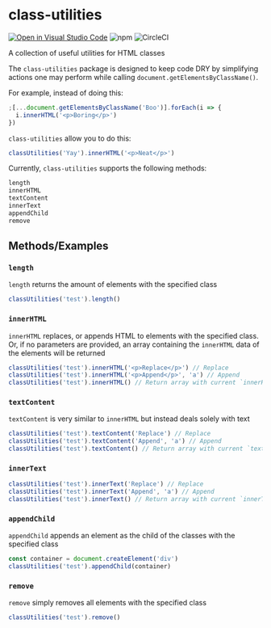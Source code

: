 # class-utilities

[![Open in Visual Studio Code](https://open.vscode.dev/badges/open-in-vscode.svg)](https://open.vscode.dev/drewmrk/class-utilities)
![npm](https://img.shields.io/npm/dt/class-utilities?style=flat-square) ![CircleCI](https://img.shields.io/circleci/build/github/drewmrk/class-utilities?style=flat-square)

A collection of useful utilities for HTML classes

The `class-utilities` package is designed to keep code DRY by simplifying actions one may perform while calling `document.getElementsByClassName()`.

For example, instead of doing this:

```js
;[...document.getElementsByClassName('Boo')].forEach(i => {
  i.innerHTML('<p>Boring</p>')
})
```

`class-utilities` allow you to do this:

```js
classUtilities('Yay').innerHTML('<p>Neat</p>')
```

Currently, `class-utilities` supports the following methods:

```js
length
innerHTML
textContent
innerText
appendChild
remove
```

## Methods/Examples

### `length`

`length` returns the amount of elements with the specified class

```js
classUtilities('test').length()
```

### `innerHTML`

`innerHTML` replaces, or appends HTML to elements with the specified class. Or, if no parameters are provided, an array containing the `innerHTML` data of the elements will be returned

```js
classUtilities('test').innerHTML('<p>Replace</p>') // Replace
classUtilities('test').innerHTML('<p>Append</p>', 'a') // Append
classUtilities('test').innerHTML() // Return array with current `innerHTML` data
```

### `textContent`

`textContent` is very similar to `innerHTML` but instead deals solely with text

```js
classUtilities('test').textContent('Replace') // Replace
classUtilities('test').textContent('Append', 'a') // Append
classUtilities('test').textContent() // Return array with current `textContent` data
```

### `innerText`

```js
classUtilities('test').innerText('Replace') // Replace
classUtilities('test').innerText('Append', 'a') // Append
classUtilities('test').innerText() // Return array with current `innerText` data
```

### `appendChild`

`appendChild` appends an element as the child of the classes with the specified class

```js
const container = document.createElement('div')
classUtilities('test').appendChild(container)
```

### `remove`

`remove` simply removes all elements with the specified class

```js
classUtilities('test').remove()
```
